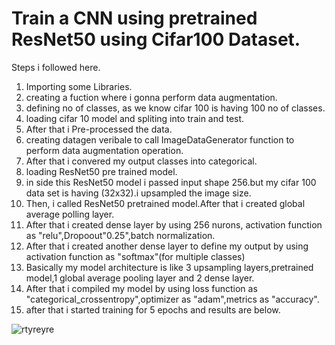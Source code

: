 # Train a CNN using pretrained ResNet50 using Cifar100 Dataset.
Steps i followed here.
1. Importing some Libraries.
2. creating a fuction where i gonna perform data augmentation.
3. defining no of classes, as we know cifar 100 is having 100 no of classes.
4. loading cifar 10 model and spliting into train and test.
5. After that i Pre-processed the data.
6. creating datagen veribale to call ImageDataGenerator function to perform data augmentation operation.
7. After that i convered my output classes into categorical.
8. loading ResNet50 pre trained model.
9. in side this ResNet50 model i passed input shape 256.but my cifar 100 data set is having (32x32).i upsampled the image size.
10. Then, i called ResNet50 pretrained model.After that i created global average polling layer.
11. After that i created dense layer by using 256 nurons, activation function as "relu",Dropoout"0.25",batch normalization.
12. After that i created another dense layer to define my output by using activation function as "softmax"(for multiple classes)
13. Basically my model architecture is like 3 upsampling layers,pretrained model,1 global average pooling layer and 2 dense layer. 
14. After that i compiled my model by using loss function as "categorical_crossentropy",optimizer as "adam",metrics as "accuracy".
15. after that i started training for 5 epochs and results are below.


![rtyreyre](https://user-images.githubusercontent.com/84494071/130361767-e1020af9-eef8-4998-9cf4-816ccefe4ca2.JPG)

